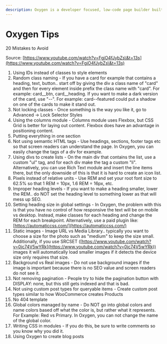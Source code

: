 ```yaml
---
description: Oxygen is a developer focused, low-code page builder built on Wordpress.
---
```


# Oxygen Tips

20 Mistakes to Avoid&#x20;

Source: [https://www.youtube.com/watch?v=FgjO4fJybZs\&t=13s](https://www.youtube.com/watch?v=FgjO4fJybZs\&t=13s)



1. Using IDs instead of classes to style elements
2. Random class naming - If you have a card for example that contains a heading, text, button.. start off by giving the div a class name of "card" and then for every element inside prefix the class name with "card". For example: card\_\_btn, card\_\_heading. If you want to make a dark version of the card, use "--". For example: card--featured could put a shadow on one of the cards to make it stand out.
3. Not locking classes - Once something is the way you like it, go to Advanced -> Lock Selector Styles
4. Using the columns module - Columns module uses Flexbox, but CSS Grid is better for laying out content. Flexbox does have an advantage in positioning content.
5. Putting everything in one section
6. Not using semantic HTML tags - Use headings, sections, footer tags etc so that screen readers can understand the page. In Oxygen, you can easily change the tags of a div for example.
7. Using divs to create lists - On the main div that contains the list, use a custom "ul" tag, and for each div make the tag a custom "li". Alternatively, you can use Rich Text module and insert the line items there, but the only downside of this is that it is hard to create an icon list.
8. Pixels instead of relative units -  Use REM and set your root font size to 62.5% so that 1 REM = 10px, 1.6 REM = 16px, etc.
9. Improper heading levels - If you want to make a heading smaller, lower the REM.. do NOT set the heading level to something lower as that will mess up SEO.
10. Setting heading size in global settings - In Oxygen, the problem with this is that you have no control of how responsive the text will be on mobile vs desktop. Instead, make classes for each heading and change the REM for each breakpoint. Alternatively, use a paid plugin like: [https://automaticcss.com/](https://automaticcss.com/)
11. Static images - Image URL vs Media Library.. typically you want to choose a size for the photo such as "medium" to keep the size small. Additionally, if you use SRCSET ([https://www.youtube.com/watch?v=0jc74V5wYRk](https://www.youtube.com/watch?v=0jc74V5wYRk)) images it will automatically load smaller images if it detects the device size only requires that size.
12. Background vs Real images - Do not use background images if the image is important because there is no SEO value and screen readers do not see it.
13. Not removing pagination - People try to hide the pagination button with DISPLAY: none, but this still gets indexed and that is bad.
14. Not using custom post types for queryable items - Create custom post types similar to how WooCommerce creates Products
15. No 404 template
16. Global colors managed by name - Do NOT go into global colors and name colors based off what the color is, but rather what it represents. For Example: Red vs Primary. In Oxygen, you can not change the name of the global color.
17. Writing CSS in modules - If you do this, be sure to write comments so you know why you did it.
18. Using Oxygen to create blog posts



